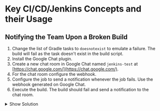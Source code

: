 # Key CI/CD/Jenkins Concepts and their Usage

## Notifying the Team Upon a Broken Build

1. Change the list of Gradle tasks to `doesnotexist` to emulate a failure. The build will fail as the task doesn't exist in the build script.
2. Install the Google Chat plugin.
3. Create a new chat room in Google Chat named `jenkins-test` at [https://chat.google.com/](https://chat.google.com/).
4. For the chat room configure the webhook.
5. Configure the job to send a notification whenever the job fails. Use the webhook generated on Google Chat.
6. Execute the build. The build should fail and send a notification to the chat room.

<details><summary>Show Solution</summary>
<p>

Change the list of Gradle tasks first.

![Gradle Tasks](./images/06-notifications/change-gradle-tasks.png)

Find the plugin and install it.

![Google Chat Plugin](./images/06-notifications/google-chat-plugin.png)

Add a new chat room.

![Chat Room](./images/06-notifications/create-room.png)

For the chat room, click the little cog icon and create a new webhook.

![Add Webhook](./images/06-notifications/add-webhook.png)

Enter an appropriate name for the webhook.

![Webhook Naming](./images/06-notifications/webhook-naming.png)

Copy the generate webhook URL to the clipboard.

![Webhook URL](./images/06-notifications/webhook-url.png)

In the Jenkins job, create a new Google Chat notification. Add the webhook URL and provide a name.

![Notification Configuration](./images/06-notifications/notification-config.png)

Run a build. It should fail and send a new message to the chat room.

![Chat Room Message](./images/06-notifications/chat-room-message.png)

</p>
</details>